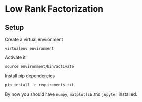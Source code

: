 # Low Rank Factorization
## Setup
Create a virtual environment
```
virtualenv environment
```

Activate it
```
source environment/bin/activate
```

Install pip dependencies
```
pip install -r requirements.txt
```

By now you should have `numpy`, `matplotlib` and `jupyter` installed.
